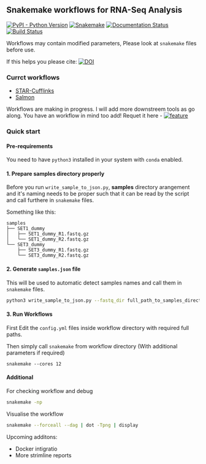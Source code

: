 ## Snakemake workflows for RNA-Seq Analysis
[![PyPI - Python Version](https://img.shields.io/pypi/pyversions/snakemake.svg)](https://www.python.org/downloads/release/python-356/)
[![Snakemake](https://img.shields.io/badge/snakemake-≥5.2.3-blueviolet.svg)](https://snakemake.readthedocs.io/en/stable/)
[![Documentation Status](https://readthedocs.org/projects/snakemake-rnaseq-workflows/badge/?version=latest)](https://snakemake-rnaseq-workflows.readthedocs.io/en/latest/?badge=latest)
[![Build Status](https://travis-ci.org/sk-sahu/Snakemake-RNASeq-Workflows.svg?branch=master)](https://travis-ci.org/sk-sahu/Snakemake-RNASeq-Workflows)

Workflows may contain modified parameters, Please look at `snakemake` files before use.

If this helps you please cite: [![DOI](https://zenodo.org/badge/171293144.svg)](https://zenodo.org/badge/latestdoi/171293144)

### Currct workflows
* [STAR-Cufflinks](./STAR-Cufflinks)
* [Salmon](./Salmon)

Workflows are making in progress. I will add more downstreem tools as go along.
You have an workflow in mind too add! Requet it here - [![feature](https://img.shields.io/badge/Issue-Feature_request-orange.svg)](https://github.com/sk-sahu/Snakemake-RNASeq-Workflows/issues/new?assignees=&labels=&template=feature_request.md&title=)

### Quick start

#### Pre-requirements
You need to have `python3` installed in your system with `conda` enabled. 

#### 1. Prepare **samples** directory properly

Before you run `write_sample_to_json.py`, **samples** directory arangement and it's naming needs to be proper such that it can be read by the script and call furthere in `snakemake` files.

Something like this:
```
samples
├── SET1_dummy
│   ├── SET1_dummy_R1.fastq.gz
│   └── SET1_dummy_R2.fastq.gz
└── SET3_dummy
    ├── SET3_dummy_R1.fastq.gz
    └── SET3_dummy_R2.fastq.gz
```

#### 2. Generate `samples.json` file
This will be used to automatic detect samples names and call them in `snakemake` files.
```bash
python3 write_sample_to_json.py --fastq_dir full_path_to_samples_directory
```

#### 3. Run Workflows
First Edit the `config.yml` files inside workflow directory with required full paths.

Then simply call `snakemake` from workflow directory (With additional parameters if required)
```
snakemake --cores 12
```
#### Additional
For checking workflow and debug
```bash
snakemake -np
```

Visualise the workflow
```bash
snakemake --forceall --dag | dot -Tpng | display
```

Upcoming additons:
* Docker intigratio
* More strimline reports
